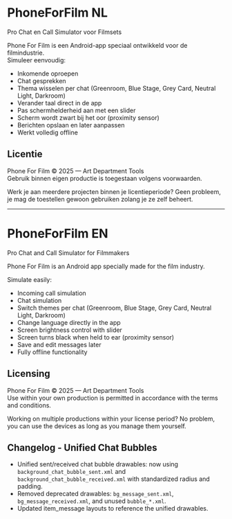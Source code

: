 # PhoneForFilm NL

Pro Chat en Call Simulator voor Filmsets

Phone For Film is een Android-app speciaal ontwikkeld voor de filmindustrie.  
Simuleer eenvoudig:

- Inkomende oproepen
- Chat gesprekken
- Thema wisselen per chat (Greenroom, Blue Stage, Grey Card, Neutral Light, Darkroom)
- Verander taal direct in de app
- Pas schermhelderheid aan met een slider
- Scherm wordt zwart bij het oor (proximity sensor)
- Berichten opslaan en later aanpassen
- Werkt volledig offline

## Licentie

Phone For Film © 2025 — Art Department Tools  
Gebruik binnen eigen productie is toegestaan volgens voorwaarden.

Werk je aan meerdere projecten binnen je licentieperiode? Geen probleem, je mag de toestellen gewoon
gebruiken zolang je ze zelf beheert.

---

# PhoneForFilm EN

Pro Chat and Call Simulator for Filmmakers

Phone For Film is an Android app specially made for the film industry.

Simulate easily:

- Incoming call simulation
- Chat simulation
- Switch themes per chat (Greenroom, Blue Stage, Grey Card, Neutral Light, Darkroom)
- Change language directly in the app
- Screen brightness control with slider
- Screen turns black when held to ear (proximity sensor)
- Save and edit messages later
- Fully offline functionality

## Licensing

Phone For Film © 2025 — Art Department Tools  
Use within your own production is permitted in accordance with the terms and conditions.

Working on multiple productions within your license period? No problem, you can use the devices as
long as you manage them yourself.

## Changelog - Unified Chat Bubbles
- Unified sent/received chat bubble drawables: now using `background_chat_bubble_sent.xml` and `background_chat_bubble_received.xml` with standardized radius and padding.
- Removed deprecated drawables: `bg_message_sent.xml`, `bg_message_received.xml`, and unused `bubble_*.xml`.
- Updated item_message layouts to reference the unified drawables.
